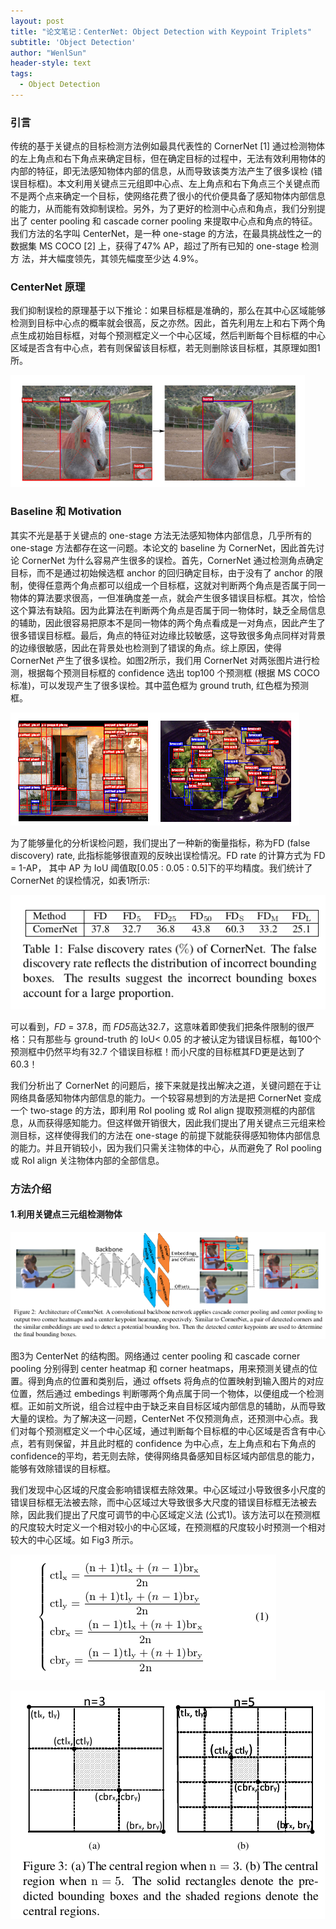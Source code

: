 ```yaml
---
layout: post
title: "论文笔记：CenterNet: Object Detection with Keypoint Triplets"
subtitle: 'Object Detection'
author: "WenlSun"
header-style: text
tags:
  - Object Detection
---
```


### 引言

传统的基于关键点的目标检测方法例如最具代表性的 CornerNet [1] 通过检测物体的左上角点和右下角点来确定目标，但在确定目标的过程中，无法有效利用物体的内部的特征，即无法感知物体内部的信息，从而导致该类方法产生了很多误检 (错误目标框)。本文利用关键点三元组即中心点、左上角点和右下角点三个关键点而不是两个点来确定一个目标，使网络花费了很小的代价便具备了感知物体内部信息的能力，从而能有效抑制误检。另外，为了更好的检测中心点和角点，我们分别提出了 center pooling 和 cascade corner pooling 来提取中心点和角点的特征。我们方法的名字叫 CenterNet，是一种 one-stage 的方法，在最具挑战性之一的数据集 MS COCO [2] 上，获得了47% AP，超过了所有已知的 one-stage 检测方 法，并大幅度领先，其领先幅度至少达 4.9%。



### CenterNet 原理

我们抑制误检的原理基于以下推论：如果目标框是准确的，那么在其中心区域能够检测到目标中心点的概率就会很高，反之亦然。因此，首先利用左上和右下两个角点生成初始目标框，对每个预测框定义一个中心区域，然后判断每个目标框的中心区域是否含有中心点，若有则保留该目标框，若无则删除该目标框，其原理如图1所。

![1555580821310](../img/post-CenterNet-fig1a.png)

### **Baseline 和 Motivation**

其实不光是基于关键点的 one-stage 方法无法感知物体内部信息，几乎所有的 one-stage 方法都存在这一问题。本论文的 baseline 为 CornerNet，因此首先讨论 CornerNet 为什么容易产生很多的误检。首先，CornerNet 通过检测角点确定目标，而不是通过初始候选框 anchor 的回归确定目标，由于没有了 anchor 的限制，使得任意两个角点都可以组成一个目标框，这就对判断两个角点是否属于同一物体的算法要求很高，一但准确度差一点，就会产生很多错误目标框。其次，恰恰这个算法有缺陷。因为此算法在判断两个角点是否属于同一物体时，缺乏全局信息的辅助，因此很容易把原本不是同一物体的两个角点看成是一对角点，因此产生了很多错误目标框。最后，角点的特征对边缘比较敏感，这导致很多角点同样对背景的边缘很敏感，因此在背景处也检测到了错误的角点。综上原因，使得 CornerNet 产生了很多误检。如图2所示，我们用 CornerNet 对两张图片进行检测，根据每个预测目标框的 confidence 选出 top100 个预测框 (根据 MS COCO 标准)，可以发现产生了很多误检。其中蓝色框为 ground truth, 红色框为预测框。

![1555580911080](../img/post-CenterNet-fig1b.png)

为了能够量化的分析误检问题，我们提出了一种新的衡量指标，称为FD (false discovery) rate, 此指标能够很直观的反映出误检情况。FD rate 的计算方式为 FD = 1-AP， 其中 AP 为 IoU 阈值取[0.05 : 0.05 : 0.5]下的平均精度。我们统计了 CornerNet 的误检情况，如表1所示:

![1555580977487](../img/post-CenterNet-tb1.png)

可以看到，*FD* = 37.8，而 *FD5*高达32.7，这意味着即使我们把条件限制的很严格：只有那些与 ground-truth 的 IoU< 0.05 的才被认定为错误目标框，每100个预测框中仍然平均有32.7 个错误目标框！而小尺度的目标框其FD更是达到了60.3！

我们分析出了 CornerNet 的问题后，接下来就是找出解决之道，关键问题在于让网络具备感知物体内部信息的能力。一个较容易想到的方法是把 CornerNet 变成一个 two-stage 的方法，即利用 RoI pooling 或 RoI align 提取预测框的内部信息，从而获得感知能力。但这样做开销很大，因此我们提出了用关键点三元组来检测目标，这样使得我们的方法在 one-stage 的前提下就能获得感知物体内部信息的能力。并且开销较小，因为我们只需关注物体的中心，从而避免了 RoI pooling 或 RoI align 关注物体内部的全部信息。



### 方法介绍

#### 1.利用关键点三元组检测物体

![1555581226452](../img/post-CenterNet-fig2.png)

图3为 CenterNet 的结构图。网络通过 center pooling 和 cascade corner pooling 分别得到 center heatmap 和 corner heatmaps，用来预测关键点的位置。得到角点的位置和类别后，通过 offsets 将角点的位置映射到输入图片的对应位置，然后通过 embedings 判断哪两个角点属于同一个物体，以便组成一个检测框。正如前文所说，组合过程中由于缺乏来自目标区域内部信息的辅助，从而导致大量的误检。为了解决这一问题，CenterNet 不仅预测角点，还预测中心点。我们对每个预测框定义一个中心区域，通过判断每个目标框的中心区域是否含有中心点，若有则保留，并且此时框的 confidence 为中心点，左上角点和右下角点的confidence的平均，若无则去除，使得网络具备感知目标区域内部信息的能力，能够有效除错误的目标框。

我们发现中心区域的尺度会影响错误框去除效果。中心区域过小导致很多小尺度的错误目标框无法被去除，而中心区域过大导致很多大尺度的错误目标框无法被去除，因此我们提出了尺度可调节的中心区域定义法 (公式1)。该方法可以在预测框的尺度较大时定义一个相对较小的中心区域，在预测框的尺度较小时预测一个相对较大的中心区域。如 Fig3 所示。

![1555581328460](../img/post-CenterNet-fm1.png)

![1555581386316](../img/post-CenterNet-fig3.png)

